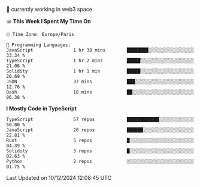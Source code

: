 🔭 currently working in web3 space

<!--START_SECTION:waka-->
📊 **This Week I Spent My Time On** 

```text
🕑︎ Time Zone: Europe/Paris

💬 Programming Languages: 
JavaScript               1 hr 38 mins        ████████░░░░░░░░░░░░░░░░░   33.34 % 
TypeScript               1 hr 2 mins         █████░░░░░░░░░░░░░░░░░░░░   21.06 % 
Solidity                 1 hr 1 min          █████░░░░░░░░░░░░░░░░░░░░   20.69 % 
JSON                     37 mins             ███░░░░░░░░░░░░░░░░░░░░░░   12.76 % 
Bash                     18 mins             ██░░░░░░░░░░░░░░░░░░░░░░░   06.38 % 
```

**I Mostly Code in TypeScript** 

```text
TypeScript               57 repos            ████████████░░░░░░░░░░░░░   50.00 % 
JavaScript               26 repos            ██████░░░░░░░░░░░░░░░░░░░   22.81 % 
Rust                     5 repos             █░░░░░░░░░░░░░░░░░░░░░░░░   04.39 % 
Solidity                 3 repos             █░░░░░░░░░░░░░░░░░░░░░░░░   02.63 % 
Python                   2 repos             ░░░░░░░░░░░░░░░░░░░░░░░░░   01.75 % 
```




 Last Updated on 10/12/2024 12:08:45 UTC
<!--END_SECTION:waka-->
